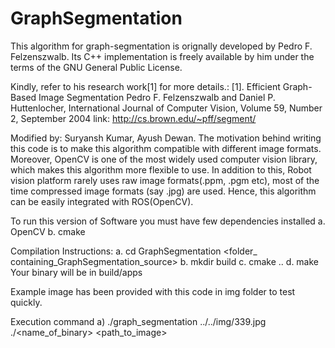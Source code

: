 # GraphSegmentation

This algorithm for graph-segmentation is orignally 
developed by Pedro F. Felzenszwalb. Its C++ implementation 
is freely available by him under the terms of the GNU General Public License.

Kindly, refer to his research work[1] for more details.: 
[1]. Efficient Graph-Based Image Segmentation 
     Pedro F. Felzenszwalb and Daniel P. Huttenlocher,
     International Journal of Computer Vision, Volume 59, Number 2, September 2004
   link: http://cs.brown.edu/~pff/segment/


Modified by: Suryansh Kumar, Ayush Dewan.
The motivation behind writing this code is to make this algorithm compatible with different image formats. 
Moreover, OpenCV is one of the most widely used computer vision library, which makes this algorithm more 
flexible to use. 
In addition to this, Robot vision platform rarely uses raw image formats(.ppm, .pgm etc), most of the 
time compressed image formats (say .jpg) are used. Hence, this algorithm can be easily integrated with ROS(OpenCV). 

To run this version of Software you must have few dependencies installed 
a. OpenCV
b. cmake

Compilation Instructions:
a. cd GraphSegmentation <folder_ containing_GraphSegmentation_source>
b. mkdir build
c. cmake ..
d. make
Your binary will be in build/apps

Example image has been provided with this code in img folder to test quickly.

Execution command
a) ./graph_segmentation ../../img/339.jpg 
   ./<name_of_binary> <path_to_image>

